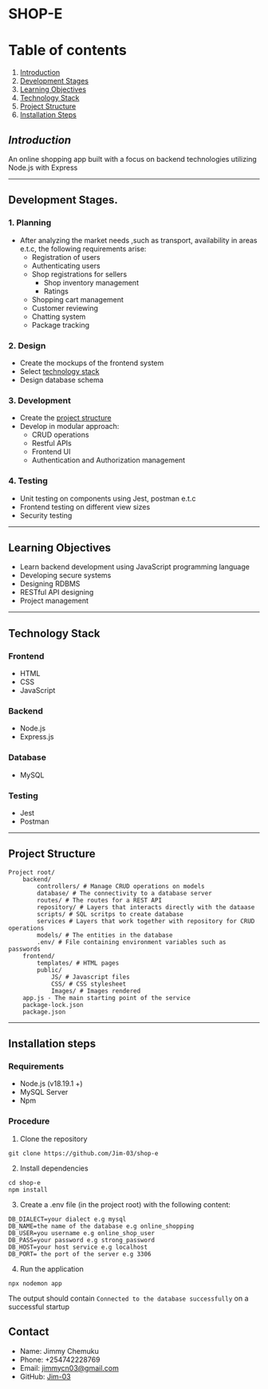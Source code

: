 # **SHOP-E**
# Table of contents
1. [Introduction](#introduction)
2. [Development Stages](#development-stages)
3. [Learning Objectives](#learning-objectives)
4. [Technology Stack](#technology-stack)
5. [Project Structure](#project-structure)
6. [Installation Steps](#installation-steps)
## *Introduction*

An online shopping app built with a focus on backend technologies utilizing Node.js with Express

___
## Development Stages.

### 1. Planning

* After analyzing the market needs ,such as transport, availability in areas
e.t.c, the following requirements arise:
  * Registration of users
  * Authenticating users
  * Shop registrations for sellers
    * Shop inventory management
    * Ratings
  * Shopping cart management
  * Customer reviewing
  * Chatting system
  * Package tracking

### 2. Design
* Create the mockups of the frontend system
* Select [technology stack](#technology-stack)
* Design database schema

### 3. Development
* Create the [project structure](#project-structure)
* Develop in modular approach:
  * CRUD operations
  * Restful APIs
  * Frontend UI
  * Authentication and Authorization management

### 4. Testing
* Unit testing on components using Jest, postman e.t.c
* Frontend testing on different view sizes
* Security testing
___
## Learning Objectives
* Learn backend development using JavaScript programming language
* Developing secure systems
* Designing RDBMS
* RESTful API designing
* Project management
___
## Technology Stack
### Frontend
* HTML
* CSS
* JavaScript
### Backend
* Node.js
* Express.js
### Database
* MySQL
### Testing
* Jest
* Postman
___
## Project Structure
```
Project root/
    backend/
        controllers/ # Manage CRUD operations on models
        database/ # The connectivity to a database server
        routes/ # The routes for a REST API
        repository/ # Layers that interacts directly with the dataase
        scripts/ # SQL scritps to create database
        services # Layers that work together with repository for CRUD operations
        models/ # The entities in the database
        .env/ # File containing environment variables such as passwords
    frontend/
        templates/ # HTML pages
        public/
            JS/ # Javascript files
            CSS/ # CSS stylesheet
            Images/ # Images rendered
    app.js - The main starting point of the service
    package-lock.json
    package.json
```
___
## Installation steps
### Requirements
* Node.js (v18.19.1 +)
* MySQL Server
* Npm
### Procedure
1. Clone the repository
```
git clone https://github.com/Jim-03/shop-e
```
2. Install dependencies
```
cd shop-e
npm install
```

3. Create a .env file (in the project root) with the following content:
```
DB_DIALECT=your dialect e.g mysql
DB_NAME=the name of the database e.g online_shopping
DB_USER=you username e.g online_shop_user
DB_PASS=your password e.g strong_password
DB_HOST=your host service e.g localhost
DB_PORT= the port of the server e.g 3306
```
4. Run the application
```
npx nodemon app
```
The output should contain `Connected to the database successfully` on a successful startup
## Contact
* Name: Jimmy Chemuku
* Phone: +254742228769
* Email: [jimmycn03@gmail.com](mailto:jimmycn03@gmail.com)
* GitHub: [Jim-03](https://github.com/Jim-03)